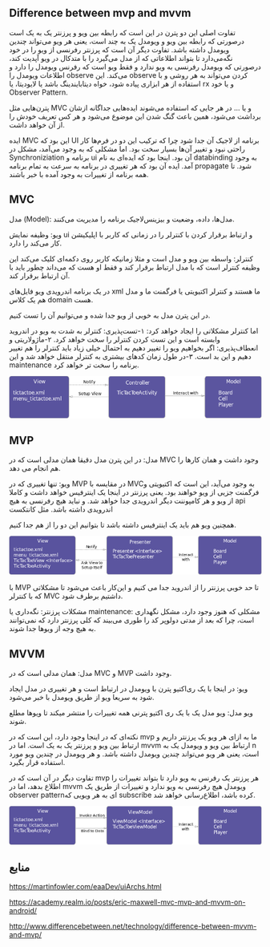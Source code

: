 <div dir="ltr">


Difference between mvp and mvvm
---
تفاوت اصلی این دو پترن در این است که رابطه بین ویو و پرزنتر یک به یک است درصورتی که رابطه بین ویو و ویو‌مدل یک به چند است، یعنی هر ویو می‌تواند چندین ویو‌مدل داشته باشد.
تفاوت دیگر آن است که پرزنتر رفرنسی از ویو را در خود نگه‌می‌دارد تا بتواند اطلاعاتی که از مدل می‌گیرد را با متد‌کال در ویو آپدیت کند، درصورتی که ویومدل رفرنسی به ویو ندارد و فقط ویو است که رفرنس ویو‌مدل را دارد و اطلاعات ویو‌مدل را observe  می‌کند. 
این observe کردن می‌تواند به هر روشی و با استفاده از هر ابزاری پیاده شود، خواه دیتابایندینگ باشد یا لایو‌دیتا، یا rx و یا خود Observer Pattern.



پترن‌هایی مثل MVC  و یا ...  در هر جایی که استفاده می‌شوند ایده‌هایی جداگانه ازشان برداشت می‌شود، همین باعث گنگ شدن این موضوع می‌شود و هر کس تعریف خودش را از آن خواهد داشت.
 

ایده MVC این بود که UI برنامه از لاجیک آن جدا شود چرا که ترکیب‌ این دو در فرم‌ها کار راحتی نبود و تغییر آن‌ها بسیار سخت بود. اما مشکلی که به وجود می‌آمد، مشکل در Synchroniziation برنامه و ui  آن بود. اینجا بود که ایده‌ای به نام databinding به وجود آمد.  ایده آن بود که هر تغییری در برنامه به سرعت به تمام برنامه propagate  شود.
تا همه برنامه از تغییرات به وجود آمده با خبر باشند.


MVC
---
 
مدل (Model): مدل‌ها، داده، وضعیت و بیزینس‌لاجیک برنامه را مدیریت می‌کنند.

ویو: وظیفه نمایش ui و ارتباط برقرار کردن با کنترلر را در زمانی که کاربر با اپلیکیشن کار می‌کند را دارد.

کنترلر: واسطه بین ویو و مدل است و مثلا زمانیکه کاربر روی‌ دکمه‌ای کلیک می‌کند این وظیفه کنترلر است که با مدل ارتباط برقرار کند و فقط او هست که می‌داند چطور باید با آن ارتباط برقرار کند.
 
در یک برنامه اندرویدی ویو فایل‌های xml ما هستند و کنترلر اکتیویتی یا فرگمنت ما و مدل هم یک کلاس domain هست.

در این پترن مدل به خوبی از ویو جدا شده و می‌توانیم آن را تست کنیم.

اما کنترلر مشکلاتی را ایجاد خواهد کرد: 
۱-تست‌پذیری: کنترلر به شدت به ویو در اندروید وابسته است و این تست کردن کنترلر را سخت خواهد کرد.
۲-ماژولاریتی و انعطاف‌پذیری: اگر بخواهیم ویو را تغییر دهیم به احتمال خیلی زیاد باید کنترلر را هم تغییر دهیم و این بد است.
۳-در طول زمان کدهای بیشتری به کنترلر  منتقل خواهد شد و این maintenance برنامه را سخت تر خواهد کرد.


![MVC](MVC.png)





MVP
---

مدل: در این پترن مدل دقیقا همان مدلی است که در MVC وجود داشت و همان کارها را هم انجام می دهد.

ویو: تنها تغییری که در MVP  در مقایسه با MVCبه وجود می‌آید، این است که اکتیویتی و فرگمنت جزیی از ویو خواهند بود.
یعنی پرزنتر در اینجا یک اینترفیس خواهد داشت و کاملا از ویو و هر کامپوننت دیگر اندرویدی جدا خواهد شد.
و نباید هیچ رفرنسی به هیچ api اندرویدی داشته باشد. مثل کانتکست

همچنین ویو هم باید یک اینترفیس داشته باشد تا بتوانیم این دو را از هم جدا کنیم.

![MVP](MVP.png)


با MVP تا حد خوبی پرزنتر را از اندروید جدا می کنیم و این‌کار باعث می‌شود تا مشکلاتی که با کنترلر  MVC داشتیم برطرف شود.

 
مشکلات پرزنتر: 
نگه‌داری یا maintenance:  مشکلی که هنوز وجود دارد، مشکل نگهداری است، چرا که بعد از مدتی دولوپر کد را طوری می‌بیند که کلی پرزنتر دارد که نمی‌توانند به هیچ وجه از ویو‌ها جدا شوند.
  
MVVM
---

مدل: همان مدلی است که در MVC و MVP وجود داشت.

ویو: در اینجا با یک ری‌اکتیو پترن با ویومدل در ارتباط است و هر تغییری در مدل ایجاد شود به سریعا ویو از طریق ویو‌مدل با خبر می‌شود.

ویو مدل: ویو مدل یک با یک ری اکتیو پترنی همه تغییرات را منتشر میکند تا ویو‌ها مطلع شوند.

نکته‌ای که در اینجا وجود دارد، این است که در mvp  ما به ازای هر ویو یک پرزنتر داریم و ارتباط بین ویو و پرزنتر یک به یک است. 
اما در mvvm ارتباط بین ویو و ویومدل یک به n است، یعنی هر ویو می‌تواند چندین ویومدل داشته باشد. و هر ویومدل در چندین ویو مورد استفاده قرار بگیرد.

تفاوت دیگر در آن است که در mvp  هر پرزنتر یک رفرنس به ویو دارد تا بتواند تغییرات را اطلاع بدهد، اما در mvvm  ویومدل هیچ رفرنسی به ویو ندارد و تغییرات از طریق یک observer patternای به هر ویویی که subscribe کرده باشد، اطلاع‌رسانی خواهد شد.
 
 ![MVVM](MVVM.png)



منابع
---

https://martinfowler.com/eaaDev/uiArchs.html

https://academy.realm.io/posts/eric-maxwell-mvc-mvp-and-mvvm-on-android/

http://www.differencebetween.net/technology/difference-between-mvvm-and-mvp/


</div>